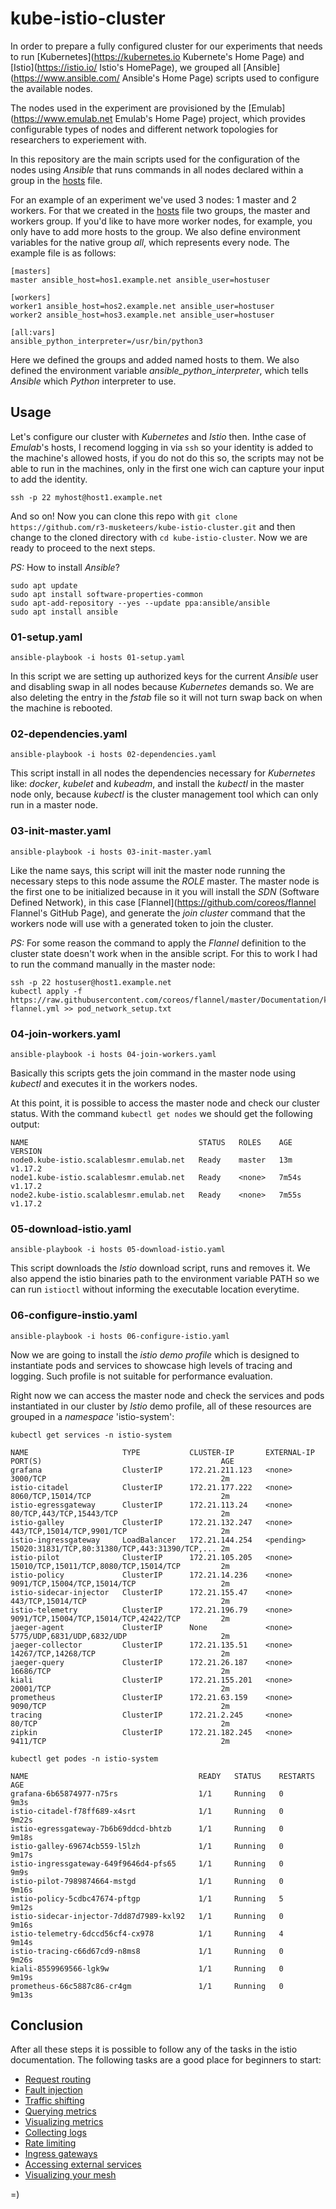 # kube-istio-cluster

In order to prepare a fully configured cluster for our experiments that needs
to run [Kubernetes](https://kubernetes.io Kubernete's Home Page) and
[Istio](https://istio.io/ Istio's HomePage), we grouped all
[Ansible](https://www.ansible.com/ Ansible's Home Page) scripts used to
configure the available nodes.

The nodes used in the experiment are provisioned by the
[Emulab](https://www.emulab.net Emulab's Home Page) project, which provides
configurable types of nodes and different network topologies for researchers to
experiement with.

In this repository are the main scripts used for the configuration of the
nodes using _Ansible_ that runs commands in all nodes declared within a group in
the [hosts][h] file.

For an example of an experiment we've used 3 nodes: 1 master and 2 workers. For
that we created in the [hosts][h] file two groups, the master and workers group.
If you'd like to have more worker nodes, for example, you only have to add more
hosts to the group. We also define environment variables for the native group
_all_, which represents every node. The example file is as follows:

```
[masters]
master ansible_host=hos1.example.net ansible_user=hostuser

[workers]
worker1 ansible_host=hos2.example.net ansible_user=hostuser
worker2 ansible_host=hos3.example.net ansible_user=hostuser

[all:vars]
ansible_python_interpreter=/usr/bin/python3
```

Here we defined the groups and added named hosts to them. We also defined the
environment variable _ansible_python_interpreter_, which tells _Ansible_ which
_Python_ interpreter to use.

[h]: ./hosts

## Usage

Let's configure our cluster with _Kubernetes_ and _Istio_ then. Inthe case of
_Emulab_'s hosts, I recomend logging in via `ssh` so your identity is added to
the machine's allowed hosts, if you do not do this so, the scripts may not be
able to run in the machines, only in the first one wich can capture your input
to add the identity.

`ssh -p 22 myhost@host1.example.net`

And so on! Now you can clone this repo with
`git clone https://github.com/r3-musketeers/kube-istio-cluster.git` and then
change to the cloned directory with `cd kube-istio-cluster`. Now we are ready to
proceed to the next steps.

_PS:_ How to install _Ansible_?

```shell
sudo apt update
sudo apt install software-properties-common
sudo apt-add-repository --yes --update ppa:ansible/ansible
sudo apt install ansible
```

### 01-setup.yaml

`ansible-playbook -i hosts 01-setup.yaml`

In this script we are setting up authorized keys for the current _Ansible_ user
and disabling swap in all nodes because _Kubernetes_ demands so. We are also
deleting the entry in the _fstab_ file so it will not turn swap back on when the
machine is rebooted.

### 02-dependencies.yaml

`ansible-playbook -i hosts 02-dependencies.yaml`

This script install in all nodes the dependencies necessary for _Kubernetes_
like: _docker_, _kubelet_ and _kubeadm_, and install the _kubectl_ in the master
node only, because _kubectl_ is the cluster management tool which can only run
in a master node.

### 03-init-master.yaml

`ansible-playbook -i hosts 03-init-master.yaml`

Like the name says, this script will init the master node running the necessary
steps to this node assume the _ROLE_ master. The master node is the first one to
be initialized because in it you will install the _SDN_ (Software Defined Network),
in this case [Flannel](https://github.com/coreos/flannel Flannel's GitHub Page),
and generate the _join cluster_ command that the workers node will use with a
generated token to join the cluster.

_PS:_ For some reason the command to apply the _Flannel_ definition to the
cluster state doesn't work when in the ansible script. For this to work I had to
run the command manually in the master node:

```
ssh -p 22 hostuser@host1.example.net
kubectl apply -f https://raw.githubusercontent.com/coreos/flannel/master/Documentation/kube-flannel.yml >> pod_network_setup.txt
```

### 04-join-workers.yaml

`ansible-playbook -i hosts 04-join-workers.yaml`

Basically this scripts gets the join command in the master node using _kubectl_
and executes it in the workers nodes.

At this point, it is possible to access the master node and check our cluster
status. With the command `kubectl get nodes` we should get the following output:

```stdout
NAME                                      STATUS   ROLES    AGE     VERSION
node0.kube-istio.scalablesmr.emulab.net   Ready    master   13m     v1.17.2
node1.kube-istio.scalablesmr.emulab.net   Ready    <none>   7m54s   v1.17.2
node2.kube-istio.scalablesmr.emulab.net   Ready    <none>   7m55s   v1.17.2
```

### 05-download-istio.yaml

`ansible-playbook -i hosts 05-download-istio.yaml`

This script downloads the _Istio_ download script, runs and removes it. We also
append the istio binaries path to the environment variable PATH so we can run
`istioctl` without informing the executable location everytime.

### 06-configure-instio.yaml

`ansible-playbook -i hosts 06-configure-istio.yaml`

Now we are going to install the _istio demo profile_ which is designed to
instantiate pods and services to showcase high levels of tracing and logging.
Such profile is not suitable for performance evaluation.

Right now we can access the master node and check the services and pods
instantiated in our cluster by _Istio_ demo profile, all of these resources are
grouped in a _namespace_ 'istio-system':

`kubectl get services -n istio-system`

```stdout
NAME                     TYPE           CLUSTER-IP       EXTERNAL-IP     PORT(S)                                        AGE
grafana                  ClusterIP      172.21.211.123   <none>          3000/TCP                                       2m
istio-citadel            ClusterIP      172.21.177.222   <none>          8060/TCP,15014/TCP                             2m
istio-egressgateway      ClusterIP      172.21.113.24    <none>          80/TCP,443/TCP,15443/TCP                       2m
istio-galley             ClusterIP      172.21.132.247   <none>          443/TCP,15014/TCP,9901/TCP                     2m
istio-ingressgateway     LoadBalancer   172.21.144.254   <pending>       15020:31831/TCP,80:31380/TCP,443:31390/TCP,... 2m
istio-pilot              ClusterIP      172.21.105.205   <none>          15010/TCP,15011/TCP,8080/TCP,15014/TCP         2m
istio-policy             ClusterIP      172.21.14.236    <none>          9091/TCP,15004/TCP,15014/TCP                   2m
istio-sidecar-injector   ClusterIP      172.21.155.47    <none>          443/TCP,15014/TCP                              2m
istio-telemetry          ClusterIP      172.21.196.79    <none>          9091/TCP,15004/TCP,15014/TCP,42422/TCP         2m
jaeger-agent             ClusterIP      None             <none>          5775/UDP,6831/UDP,6832/UDP                     2m
jaeger-collector         ClusterIP      172.21.135.51    <none>          14267/TCP,14268/TCP                            2m
jaeger-query             ClusterIP      172.21.26.187    <none>          16686/TCP                                      2m
kiali                    ClusterIP      172.21.155.201   <none>          20001/TCP                                      2m
prometheus               ClusterIP      172.21.63.159    <none>          9090/TCP                                       2m
tracing                  ClusterIP      172.21.2.245     <none>          80/TCP                                         2m
zipkin                   ClusterIP      172.21.182.245   <none>          9411/TCP                                       2m
```

`kubectl get podes -n istio-system`

```stdout
NAME                                      READY   STATUS    RESTARTS   AGE
grafana-6b65874977-n75rs                  1/1     Running   0          9m3s
istio-citadel-f78ff689-x4srt              1/1     Running   0          9m22s
istio-egressgateway-7b6b69ddcd-bhtzb      1/1     Running   0          9m18s
istio-galley-69674cb559-l5lzh             1/1     Running   0          9m17s
istio-ingressgateway-649f9646d4-pfs65     1/1     Running   0          9m9s
istio-pilot-7989874664-mstgd              1/1     Running   0          9m16s
istio-policy-5cdbc47674-pftgp             1/1     Running   5          9m12s
istio-sidecar-injector-7dd87d7989-kxl92   1/1     Running   0          9m16s
istio-telemetry-6dccd56cf4-cx978          1/1     Running   4          9m14s
istio-tracing-c66d67cd9-n8ms8             1/1     Running   0          9m26s
kiali-8559969566-lgk9w                    1/1     Running   0          9m19s
prometheus-66c5887c86-cr4gm               1/1     Running   0          9m13s
```

## Conclusion

After all these steps it is possible to follow any of the tasks in the istio
documentation. The following tasks are a good place for beginners to start:

- [Request routing](https://istio.io/docs/tasks/traffic-management/request-routing/)
- [Fault injection](https://istio.io/docs/tasks/traffic-management/fault-injection/)
- [Traffic shifting](https://istio.io/docs/tasks/traffic-management/traffic-shifting/)
- [Querying metrics](https://istio.io/docs/tasks/observability/metrics/querying-metrics/)
- [Visualizing metrics](https://istio.io/docs/tasks/observability/metrics/using-istio-dashboard/)
- [Collecting logs](https://istio.io/docs/tasks/observability/logs/collecting-logs/)
- [Rate limiting](https://istio.io/docs/tasks/policy-enforcement/rate-limiting/)
- [Ingress gateways](https://istio.io/docs/tasks/traffic-management/ingress/ingress-control/)
- [Accessing external services](https://istio.io/docs/tasks/traffic-management/egress/egress-control/)
- [Visualizing your mesh](https://istio.io/docs/tasks/observability/kiali/)

=)
